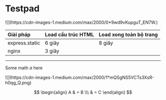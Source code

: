 # Testpad

<cover>
![](https://cdn-images-1.medium.com/max/2000/0*9wd9vKupguT_EN7W.)
</cover>

| Giải pháp      | Load cấu trúc HTML | Load xong toàn bộ trang |
|:---------------|--------------------|-------------------------|
| express.static | 6 giây             | 8 giây                  |
| nginx          | 3 giây             |                         |

---------

Some math $a$ here

<div class="cover">
![](https://cdn-images-1.medium.com/max/2000/1*mQSgNS5VCTs3XsR-h0qg_Q.png)
</div>
<div class="cover-holder"></div>

$$ \begin{align} A & = B \\\ & = C \end{align} $$

